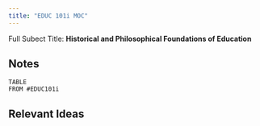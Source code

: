 ```yaml
---
title: "EDUC 101i MOC"
---
```

Full Subect Title: **Historical and Philosophical Foundations of Education**

## Notes
```dataview
TABLE
FROM #EDUC101i
```

## Relevant Ideas